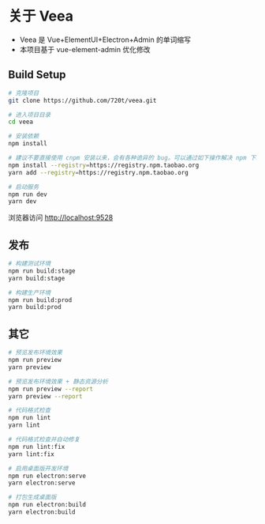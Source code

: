 # 关于 Veea

- Veea 是 Vue+ElementUI+Electron+Admin 的单词缩写
- 本项目基于 vue-element-admin 优化修改

## Build Setup

```bash
# 克隆项目
git clone https://github.com/720t/veea.git

# 进入项目目录
cd veea

# 安装依赖
npm install

# 建议不要直接使用 cnpm 安装以来，会有各种诡异的 bug。可以通过如下操作解决 npm 下载速度慢的问题
npm install --registry=https://registry.npm.taobao.org
yarn add --registry=https://registry.npm.taobao.org

# 启动服务
npm run dev
yarn dev
```

浏览器访问 [http://localhost:9528](http://localhost:9528)

## 发布

```bash
# 构建测试环境
npm run build:stage
yarn build:stage

# 构建生产环境
npm run build:prod
yarn build:prod
```

## 其它

```bash
# 预览发布环境效果
npm run preview
yarn preview

# 预览发布环境效果 + 静态资源分析
npm run preview --report
yarn preview --report

# 代码格式检查
npm run lint
yarn lint

# 代码格式检查并自动修复
npm run lint:fix
yarn lint:fix

# 启用桌面版开发环境
npm run electron:serve
yarn electron:serve

# 打包生成桌面版
npm run electron:build
yarn electron:build
```
